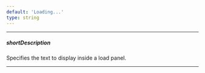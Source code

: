 ```yaml
---
default: 'Loading...'
type: string
---
```

---
##### shortDescription
Specifies the text to display inside a load panel.

---
